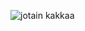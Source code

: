 ![jotain kakkaa](https://www.thelocal.es/wp-content/uploads/2013/11/29a9f9c23b07d74e1fb46368ec82079c2b60f526839ce907d051c70738ab8e51.jpg)
